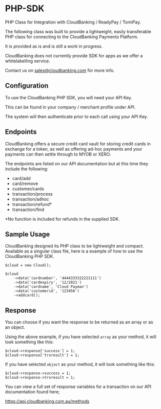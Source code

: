 # PHP-SDK
PHP Class for Integration with CloudBanking / ReadyPay / TomiPay.

The following class was built to provide a lightweight, easily 
transferable PHP class for connecting to the CloudBanking 
Payments Platform.

It is provided as is and is still a work in progress.

CloudBanking does not currently provide SDK for apps as we offer 
a whitelabelling service.

Contact us on sales@cloudbanking.com for more info.


## Configuration

To use the CloudBanking PHP SDK, you will need your API Key.

This can be found in your company / merchant profile under API.

The system will then authenticate prior to each call using your
API Key.


## Endpoints

CloudBanking offers a secure credit card vault for storing credit
cards in exchange for a token, as well as offering ad-hoc payments
and your payments can then settle through to MYOB or XERO.

The endpoints are listed on our API documentation but at this time
they include the following:

- card/add
- card/remove
- customer/cards
- transaction/process
- transaction/adhoc
- transaction/refund*
- transaction/find

*No function is included for refunds in the supplied SDK.

## Sample Usage

CloudBanking designed its PHP class to be lightweight and compact.
Available as a singular class file, here is a example of how to
use the CloudBanking PHP SDK.
```
$cloud = new Cloud();
  
$cloud
	->data('cardnumber', '4444333322221111')
	->data('cardexpiry', '12/2021')
	->data('cardname', 'Cloud Payman')
	->data('customerid', '123456')
	->addcard();
```  

## Response

You can choose if you want the response to be returned as an array
or as an object.

Using the above example, if you have selected `array` as your
method, it will look something like this:
```
$cloud->response['success'] = 1;
$cloud->response['trxresult'] = 1;
```
If you have selected `object` as your method, it will look 
something like this:
```
$cloud->response->success = 1;
$cloud->response->trxresult = 1;
```

You can view a full set of response variables for a transaction
on our API documentation found here;

https://api.cloudbanking.com.au/methods

